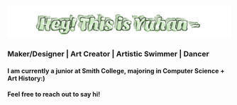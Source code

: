 <img width="800" src="name.svg">
<h3> Maker/Designer | Art Creator | Artistic Swimmer | Dancer</h3>

<h4> I am currently a junior at Smith College, majoring in Computer Science + Art History:)</h4>
<h4> Feel free to reach out to say hi!</h4>
